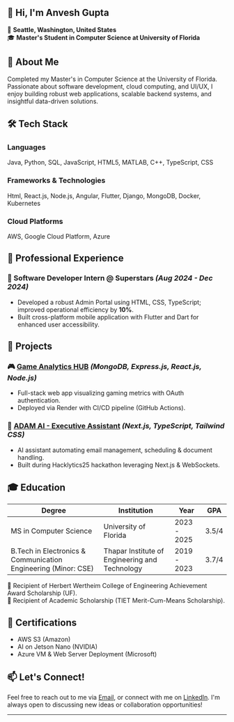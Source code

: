 

## 👋 Hi, I'm Anvesh Gupta

📍 **Seattle, Washington, United States**  
🎓 **Master's Student in Computer Science at University of Florida**  




## 🚀 About Me
Completed my Master's in Computer Science at the University of Florida. Passionate about software development, cloud computing, and UI/UX, I enjoy building robust web applications, scalable backend systems, and insightful data-driven solutions.



## 🛠️ Tech Stack

### Languages
Java,
Python,
SQL,
JavaScript,
HTML5,
MATLAB,
C++,
TypeScript,
CSS

### Frameworks & Technologies
Html,
React.js,
Node.js,
Angular,
Flutter,
Django,
MongoDB,
Docker,
Kubernetes

### Cloud Platforms
AWS,
Google Cloud Platform,
Azure



## 💼 Professional Experience

### 🚩 Software Developer Intern @ Superstars *(Aug 2024 - Dec 2024)*
- Developed a robust Admin Portal using HTML, CSS, TypeScript; improved operational efficiency by **10%**.
- Built cross-platform mobile application with Flutter and Dart for enhanced user accessibility.

## 📁 Projects

### 🎮 [Game Analytics HUB](#) *(MongoDB, Express.js, React.js, Node.js)*
- Full-stack web app visualizing gaming metrics with OAuth authentication.
- Deployed via Render with CI/CD pipeline (GitHub Actions).

### 🤖 [ADAM AI - Executive Assistant](https://devpost.com/software/adam-y0g7d2) *(Next.js, TypeScript, Tailwind CSS)*
- AI assistant automating email management, scheduling & document handling.
- Built during Hacklytics25 hackathon leveraging Next.js & WebSockets.



## 🎓 Education
| Degree | Institution | Year | GPA |
|--------|-------------|------|-----|
| MS in Computer Science | University of Florida | 2023 - 2025 | 3.5/4 |
| B.Tech in Electronics & Communication Engineering (Minor: CSE) | Thapar Institute of Engineering and Technology | 2019 - 2023 | 3.7/4 |

🏅 Recipient of Herbert Wertheim College of Engineering Achievement Award Scholarship (UF).  
🏅 Recipient of Academic Scholarship (TIET Merit-Cum-Means Scholarship).



## 📜 Certifications
- AWS S3 (Amazon)
- AI on Jetson Nano (NVIDIA)
- Azure VM & Web Server Deployment (Microsoft)



## 📫 Let's Connect!
Feel free to reach out to me via [Email](mailto:anvesh.gupta@ufl.edu), or connect with me on [LinkedIn](https://linkedin.com/in/agcse). I'm always open to discussing new ideas or collaboration opportunities!

---

